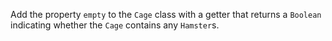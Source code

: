 

Add the property `empty` to the `Cage` class with a getter that returns a
`Boolean` indicating whether the `Cage` contains any `Hamster`s.
